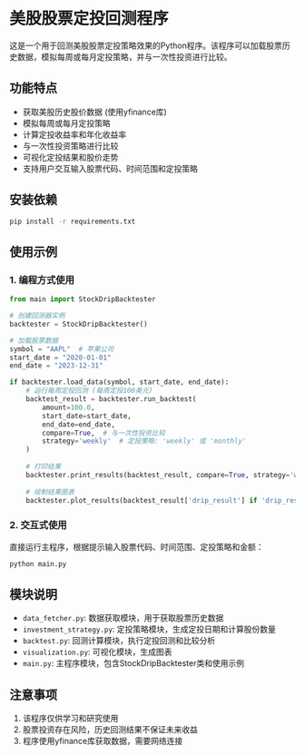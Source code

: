 # 美股股票定投回测程序

这是一个用于回测美股股票定投策略效果的Python程序。该程序可以加载股票历史数据，模拟每周或每月定投策略，并与一次性投资进行比较。

## 功能特点

- 获取美股历史股价数据 (使用yfinance库)
- 模拟每周或每月定投策略
- 计算定投收益率和年化收益率
- 与一次性投资策略进行比较
- 可视化定投结果和股价走势
- 支持用户交互输入股票代码、时间范围和定投策略

## 安装依赖

```bash
pip install -r requirements.txt
```

## 使用示例

### 1. 编程方式使用

```python
from main import StockDripBacktester

# 创建回测器实例
backtester = StockDripBacktester()

# 加载股票数据
symbol = "AAPL"  # 苹果公司
start_date = "2020-01-01"
end_date = "2023-12-31"

if backtester.load_data(symbol, start_date, end_date):
    # 运行每周定投回测 (每周定投100美元)
    backtest_result = backtester.run_backtest(
        amount=100.0,
        start_date=start_date,
        end_date=end_date,
        compare=True,  # 与一次性投资比较
        strategy='weekly'  # 定投策略: 'weekly' 或 'monthly'
    )
    
    # 打印结果
    backtester.print_results(backtest_result, compare=True, strategy='weekly')
    
    # 绘制结果图表
    backtester.plot_results(backtest_result['drip_result'] if 'drip_result' in backtest_result else backtest_result)
```

### 2. 交互式使用

直接运行主程序，根据提示输入股票代码、时间范围、定投策略和金额：

```bash
python main.py
```

## 模块说明

- `data_fetcher.py`: 数据获取模块，用于获取股票历史数据
- `investment_strategy.py`: 定投策略模块，生成定投日期和计算股份数量
- `backtest.py`: 回测计算模块，执行定投回测和比较分析
- `visualization.py`: 可视化模块，生成图表
- `main.py`: 主程序模块，包含StockDripBacktester类和使用示例

## 注意事项

1. 该程序仅供学习和研究使用
2. 股票投资存在风险，历史回测结果不保证未来收益
3. 程序使用yfinance库获取数据，需要网络连接
